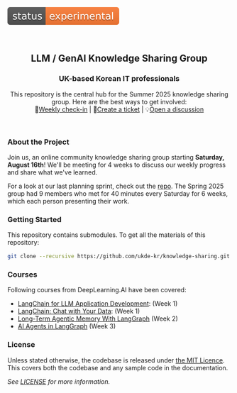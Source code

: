 [![status: experimental](https://github.com/GIScience/badges/raw/master/status/experimental.svg)](https://github.com/GIScience/badges#experimental)

<br/>
<div align="center">
    <h2 align="center">LLM / GenAI Knowledge Sharing Group</h2>
    <h3 align="center">UK-based Korean IT professionals</h3>
    <p align="center">
        This repository is the central hub for the Summer 2025 knowledge sharing group. Here are the best ways to get involved:
    <br/>
        👥<a href="https://github.com/orgs/ukde-kr/projects/2">Weekly check-in</a> |
        🚧<a href="https://github.com/ukde-kr/knowledge-sharing/issues">Create a ticket</a> |
        💡<a href="https://github.com/orgs/ukde-kr/discussions">Open a discussion</a>
    </p>
</div>

<br/>

### About the Project

Join us, an online community knowledge sharing group starting **Saturday, August 16th**! We'll be meeting for 4 weeks to discuss our weekly progress and share what we've learned.

For a look at our last planning sprint, check out the [repo](https://github.com/ukde-kr/planning). The Spring 2025 group had 9 members who met for 40 minutes every Saturday for 6 weeks, which each person presenting their work.

### Getting Started

This repository contains submodules. To get all the materials of this repository:

```bash
git clone --recursive https://github.com/ukde-kr/knowledge-sharing.git 
```

### Courses

Following courses from DeepLearning.AI have been covered:
- [LangChain for LLM Application Development](https://www.deeplearning.ai/short-courses/langchain-for-llm-application-development/): (Week 1)
- [LangChain: Chat with Your Data](https://www.deeplearning.ai/short-courses/langchain-chat-with-your-data/): (Week 1)
- [Long-Term Agentic Memory With LangGraph](https://learn.deeplearning.ai/courses/long-term-agentic-memory-with-langgraph) (Week 2)
- [AI Agents in LangGraph](https://www.deeplearning.ai/short-courses/ai-agents-in-langgraph/) (Week 3)

### License

Unless stated otherwise, the codebase is released under [the MIT Licence][mit].
This covers both the codebase and any sample code in the documentation.

_See [LICENSE](./LICENSE) for more information._

[mit]: LICENCE
